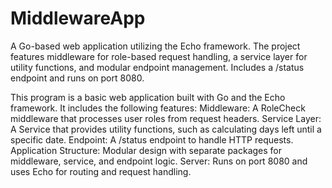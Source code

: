# MiddlewareApp
A Go-based web application utilizing the Echo framework. The project features middleware for role-based request handling, a service layer for utility functions, and modular endpoint management. Includes a /status endpoint and runs on port 8080.

This program is a basic web application built with Go and the Echo framework. It includes the following features:
Middleware: A RoleCheck middleware that processes user roles from request headers.
Service Layer: A Service that provides utility functions, such as calculating days left until a specific date.
Endpoint: A /status endpoint to handle HTTP requests.
Application Structure: Modular design with separate packages for middleware, service, and endpoint logic.
Server: Runs on port 8080 and uses Echo for routing and request handling.
